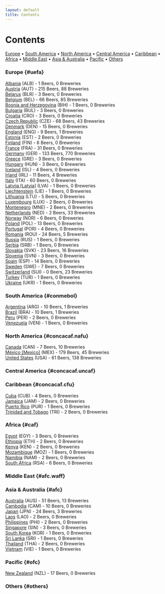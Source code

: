 ```yaml
---
layout: default
title: Contents
---
```




# Contents

[Europe](#uefa) • [South America](#conmebol) • [North America](#concacaf.nafu) • [Central America](#concacaf.uncaf) • [Caribbean](#concacaf.cfu) • [Africa](#caf) • [Middle East](#afc.waff) • [Asia & Australia](#afc) • [Pacific](#ofc) • [Others](#others)


### Europe  {#uefa}

[Albania](al.html) (ALB) - 1 Beers, 0 Breweries <br>
[Austria](at.html) (AUT) - 215 Beers, 88 Breweries <br>
[Belarus](by.html) (BLR) - 3 Beers, 0 Breweries <br>
[Belgium](be.html) (BEL) - 66 Beers, 85 Breweries <br>
[Bosnia and Herzegovina](ba.html) (BIH) - 1 Beers, 0 Breweries <br>
[Bulgaria](bg.html) (BUL) - 3 Beers, 0 Breweries <br>
[Croatia](hr.html) (CRO) - 3 Beers, 0 Breweries <br>
[Czech Republic](cz.html) (CZE) - 68 Beers, 43 Breweries <br>
[Denmark](dk.html) (DEN) - 15 Beers, 0 Breweries <br>
[England](en.html) (ENG) - 9 Beers, 1 Breweries <br>
[Estonia](ee.html) (EST) - 2 Beers, 0 Breweries <br>
[Finland](fi.html) (FIN) - 6 Beers, 0 Breweries <br>
[France](fr.html) (FRA) - 31 Beers, 0 Breweries <br>
[Germany](de.html) (GER) - 133 Beers, 770 Breweries <br>
[Greece](gr.html) (GRE) - 3 Beers, 0 Breweries <br>
[Hungary](hu.html) (HUN) - 3 Beers, 0 Breweries <br>
[Iceland](is.html) (ISL) - 4 Beers, 0 Breweries <br>
[Irland](ie.html) (IRL) - 11 Beers, 4 Breweries <br>
[Italy](it.html) (ITA) - 60 Beers, 0 Breweries <br>
[Latvija [Latvia]](lv.html) (LVA) - 1 Beers, 0 Breweries <br>
[Liechtenstein](li.html) (LIE) - 1 Beers, 0 Breweries <br>
[Lithuania](lt.html) (LTU) - 5 Beers, 0 Breweries <br>
[Luxembourg](lu.html) (LUX) - 2 Beers, 0 Breweries <br>
[Montenegro](me.html) (MNE) - 2 Beers, 0 Breweries <br>
[Netherlands](nl.html) (NED) - 2 Beers, 33 Breweries <br>
[Norway](no.html) (NOR) - 6 Beers, 0 Breweries <br>
[Poland](pl.html) (POL) - 13 Beers, 0 Breweries <br>
[Portugal](pt.html) (POR) - 4 Beers, 0 Breweries <br>
[Romania](ro.html) (ROU) - 24 Beers, 5 Breweries <br>
[Russia](ru.html) (RUS) - 1 Beers, 0 Breweries <br>
[Serbia](rs.html) (SRB) - 1 Beers, 0 Breweries <br>
[Slovakia](sk.html) (SVK) - 23 Beers, 16 Breweries <br>
[Slovenia](si.html) (SVN) - 3 Beers, 0 Breweries <br>
[Spain](es.html) (ESP) - 14 Beers, 0 Breweries <br>
[Sweden](se.html) (SWE) - 7 Beers, 0 Breweries <br>
[Switzerland](ch.html) (SUI) - 0 Beers, 23 Breweries <br>
[Turkey](tr.html) (TUR) - 1 Beers, 0 Breweries <br>
[Ukraine](ua.html) (UKR) - 1 Beers, 0 Breweries <br>


### South America  {#conmebol}

[Argentina](ar.html) (ARG) - 10 Beers, 1 Breweries <br>
[Brazil](br.html) (BRA) - 10 Beers, 1 Breweries <br>
[Peru](pe.html) (PER) - 2 Beers, 0 Breweries <br>
[Venezuela](ve.html) (VEN) - 1 Beers, 0 Breweries <br>


### North America  {#concacaf.nafu}

[Canada](ca.html) (CAN) - 7 Beers, 10 Breweries <br>
[México [Mexico]](mx.html) (MEX) - 179 Beers, 45 Breweries <br>
[United States](us.html) (USA) - 61 Beers, 138 Breweries <br>


### Central America  {#concacaf.uncaf}



### Caribbean  {#concacaf.cfu}

[Cuba](cu.html) (CUB) - 4 Beers, 0 Breweries <br>
[Jamaica](jm.html) (JAM) - 2 Beers, 0 Breweries <br>
[Puerto Rico](pr.html) (PUR) - 1 Beers, 0 Breweries <br>
[Trinidad and Tobago](tt.html) (TRI) - 2 Beers, 0 Breweries <br>


### Africa  {#caf}

[Egypt](eg.html) (EGY) - 3 Beers, 0 Breweries <br>
[Ethiopia](et.html) (ETH) - 2 Beers, 0 Breweries <br>
[Kenya](ke.html) (KEN) - 2 Beers, 0 Breweries <br>
[Mozambique](mz.html) (MOZ) - 1 Beers, 0 Breweries <br>
[Namibia](na.html) (NAM) - 2 Beers, 0 Breweries <br>
[South Africa](za.html) (RSA) - 6 Beers, 0 Breweries <br>


### Middle East  {#afc.waff}



### Asia & Australia  {#afc}

[Australia](au.html) (AUS) - 51 Beers, 13 Breweries <br>
[Cambodia](kh.html) (CAM) - 10 Beers, 0 Breweries <br>
[Japan](jp.html) (JPN) - 24 Beers, 3 Breweries <br>
[Laos](la.html) (LAO) - 2 Beers, 0 Breweries <br>
[Philippines](ph.html) (PHI) - 2 Beers, 0 Breweries <br>
[Singapore](sg.html) (SIN) - 3 Beers, 0 Breweries <br>
[South Korea](kr.html) (KOR) - 1 Beers, 0 Breweries <br>
[Sri Lanka](lk.html) (SRI) - 1 Beers, 0 Breweries <br>
[Thailand](th.html) (THA) - 2 Beers, 0 Breweries <br>
[Vietnam](vn.html) (VIE) - 1 Beers, 0 Breweries <br>


### Pacific  {#ofc}

[New Zealand](nz.html) (NZL) - 17 Beers, 0 Breweries <br>


### Others  {#others}

